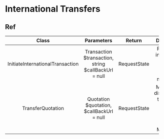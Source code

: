 # International Transfers

## Ref

|              Class               |                      Parameters                      |    Return    |                                   Description                                   |
| :------------------------------: | :--------------------------------------------------: | :----------: | :-----------------------------------------------------------------------------: |
| InitiateInternationalTransaction | Transaction $transaction, string $callBackUrl = null | RequestState |         Request an international quotation using the mobile money API.          |
|        TransferQuotation         |      Quotation $quotation, $callBackUrl = null       | RequestState | Make a bulk disbursement to a mobile money customer using the Mobile Money API. |
